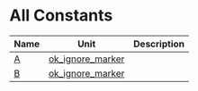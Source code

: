# All Constants


| Name | Unit | Description |
|---|---|---|
| [A](ok_ignore_marker.md#A) | [ok_ignore_marker](ok_ignore_marker.md) |   |
| [B](ok_ignore_marker.md#B) | [ok_ignore_marker](ok_ignore_marker.md) |   |
